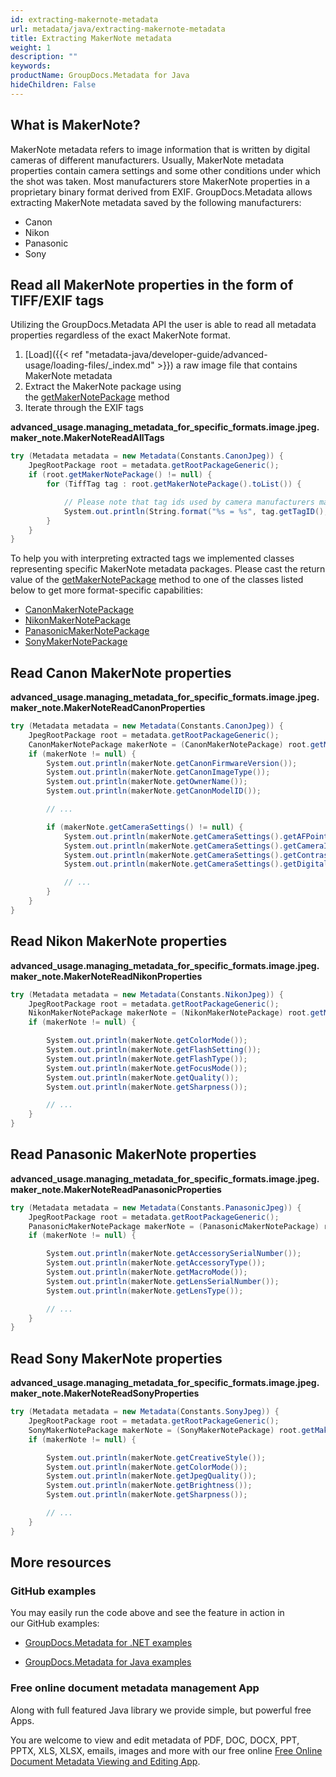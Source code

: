 ```yaml
---
id: extracting-makernote-metadata
url: metadata/java/extracting-makernote-metadata
title: Extracting MakerNote metadata
weight: 1
description: ""
keywords: 
productName: GroupDocs.Metadata for Java
hideChildren: False
---
```

## What is MakerNote?

MakerNote metadata refers to image information that is written by digital cameras of different manufacturers. Usually, MakerNote metadata properties contain camera settings and some other conditions under which the shot was taken. Most manufacturers store MakerNote properties in a proprietary binary format derived from EXIF. GroupDocs.Metadata allows extracting MakerNote metadata saved by the following manufacturers:

*   Canon
*   Nikon
*   Panasonic
*   Sony

## Read all MakerNote properties in the form of TIFF/EXIF tags

Utilizing the GroupDocs.Metadata API the user is able to read all metadata properties regardless of the exact MakerNote format.

1.  [Load]({{< ref "metadata-java/developer-guide/advanced-usage/loading-files/_index.md" >}}) a raw image file that contains MakerNote metadata
2.  Extract the MakerNote package using the [getMakerNotePackage](https://apireference.groupdocs.com/java/metadata/com.groupdocs.metadata.core/JpegRootPackage#getMakerNotePackage()) method
3.  Iterate through the EXIF tags 

**advanced\_usage.managing\_metadata\_for\_specific\_formats.image.jpeg.maker\_note.MakerNoteReadAllTags**

```csharp
try (Metadata metadata = new Metadata(Constants.CanonJpeg)) {
	JpegRootPackage root = metadata.getRootPackageGeneric();
	if (root.getMakerNotePackage() != null) {
		for (TiffTag tag : root.getMakerNotePackage().toList()) {

			// Please note that tag ids used by camera manufacturers may intersect with the ids defined in the TIFF/EXIF specification
			System.out.println(String.format("%s = %s", tag.getTagID(), tag.getValue()));
		}
	}
}
```

To help you with interpreting extracted tags we implemented classes representing specific MakerNote metadata packages. Please cast the return value of the [getMakerNotePackage](https://apireference.groupdocs.com/java/metadata/com.groupdocs.metadata.core/JpegRootPackage#getMakerNotePackage()) method to one of the classes listed below to get more format-specific capabilities:

*   [CanonMakerNotePackage](https://apireference.groupdocs.com/java/metadata/com.groupdocs.metadata.core/CanonMakerNotePackage)
*   [NikonMakerNotePackage](https://apireference.groupdocs.com/java/metadata/com.groupdocs.metadata.core/NikonMakerNotePackage)
*   [PanasonicMakerNotePackage](https://apireference.groupdocs.com/java/metadata/com.groupdocs.metadata.core/PanasonicMakerNotePackage)
*   [SonyMakerNotePackage](https://apireference.groupdocs.com/java/metadata/com.groupdocs.metadata.core/SonyMakerNotePackage)

## Read Canon MakerNote properties

**advanced\_usage.managing\_metadata\_for\_specific\_formats.image.jpeg.maker\_note.MakerNoteReadCanonProperties**

```csharp
try (Metadata metadata = new Metadata(Constants.CanonJpeg)) {
	JpegRootPackage root = metadata.getRootPackageGeneric();
	CanonMakerNotePackage makerNote = (CanonMakerNotePackage) root.getMakerNotePackage();
	if (makerNote != null) {
		System.out.println(makerNote.getCanonFirmwareVersion());
		System.out.println(makerNote.getCanonImageType());
		System.out.println(makerNote.getOwnerName());
		System.out.println(makerNote.getCanonModelID());

		// ...

		if (makerNote.getCameraSettings() != null) {
			System.out.println(makerNote.getCameraSettings().getAFPoint());
			System.out.println(makerNote.getCameraSettings().getCameraIso());
			System.out.println(makerNote.getCameraSettings().getContrast());
			System.out.println(makerNote.getCameraSettings().getDigitalZoom());

			// ...
		}
	}
} 
```

## Read Nikon MakerNote properties

**advanced\_usage.managing\_metadata\_for\_specific\_formats.image.jpeg.maker\_note.MakerNoteReadNikonProperties**

```csharp
try (Metadata metadata = new Metadata(Constants.NikonJpeg)) {
	JpegRootPackage root = metadata.getRootPackageGeneric();
	NikonMakerNotePackage makerNote = (NikonMakerNotePackage) root.getMakerNotePackage();
	if (makerNote != null) {

		System.out.println(makerNote.getColorMode());
		System.out.println(makerNote.getFlashSetting());
		System.out.println(makerNote.getFlashType());
		System.out.println(makerNote.getFocusMode());
		System.out.println(makerNote.getQuality());
		System.out.println(makerNote.getSharpness());

		// ...
	}
}
```

## Read Panasonic MakerNote properties

**advanced\_usage.managing\_metadata\_for\_specific\_formats.image.jpeg.maker\_note.MakerNoteReadPanasonicProperties**

```csharp
try (Metadata metadata = new Metadata(Constants.PanasonicJpeg)) {
	JpegRootPackage root = metadata.getRootPackageGeneric();
	PanasonicMakerNotePackage makerNote = (PanasonicMakerNotePackage) root.getMakerNotePackage();
	if (makerNote != null) {

		System.out.println(makerNote.getAccessorySerialNumber());
		System.out.println(makerNote.getAccessoryType());
		System.out.println(makerNote.getMacroMode());
		System.out.println(makerNote.getLensSerialNumber());
		System.out.println(makerNote.getLensType());

		// ...
	}
} 
```

## Read Sony MakerNote properties

**advanced\_usage.managing\_metadata\_for\_specific\_formats.image.jpeg.maker\_note.MakerNoteReadSonyProperties**

```csharp
try (Metadata metadata = new Metadata(Constants.SonyJpeg)) {
	JpegRootPackage root = metadata.getRootPackageGeneric();
	SonyMakerNotePackage makerNote = (SonyMakerNotePackage) root.getMakerNotePackage();
	if (makerNote != null) {

		System.out.println(makerNote.getCreativeStyle());
		System.out.println(makerNote.getColorMode());
		System.out.println(makerNote.getJpegQuality());
		System.out.println(makerNote.getBrightness());
		System.out.println(makerNote.getSharpness());

		// ...
	}
} 
```

## More resources

### GitHub examples

You may easily run the code above and see the feature in action in our GitHub examples:

*   [GroupDocs.Metadata for .NET examples](https://github.com/groupdocs-metadata/GroupDocs.Metadata-for-.NET)
    
*   [GroupDocs.Metadata for Java examples](https://github.com/groupdocs-metadata/GroupDocs.Metadata-for-Java)
    

### Free online document metadata management App

Along with full featured Java library we provide simple, but powerful free Apps.

You are welcome to view and edit metadata of PDF, DOC, DOCX, PPT, PPTX, XLS, XLSX, emails, images and more with our free online [Free Online Document Metadata Viewing and Editing App](https://products.groupdocs.app/metadata).
